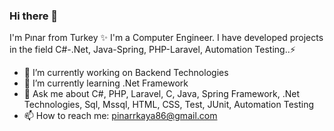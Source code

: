### Hi there 👋

I'm Pınar from Turkey ✨ I'm a Computer Engineer. I have developed projects in the field C#-.Net, Java-Spring, PHP-Laravel, Automation Testing..⚡


- 🔭 I’m currently working on Backend Technologies
- 🌱 I’m currently learning .Net Framework
- 💬 Ask me about C#, PHP, Laravel, C, Java, Spring Framework, .Net Technologies, Sql, Mssql, HTML, CSS, Test, JUnit, Automation Testing 
- 📫 How to reach me: pinarrkaya86@gmail.com

